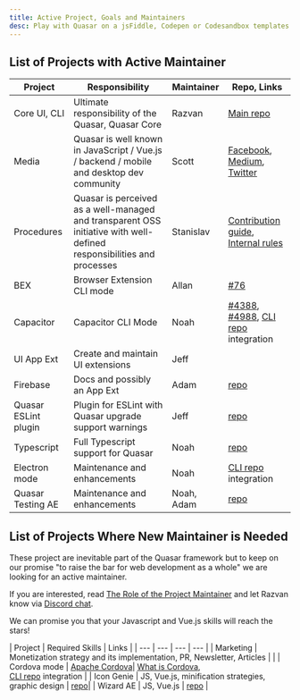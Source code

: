 ```yaml
---
title: Active Project, Goals and Maintainers
desc: Play with Quasar on a jsFiddle, Codepen or Codesandbox templates.
---
```


## List of Projects with Active Maintainer

| Project | Responsibility | Maintainer | Repo, Links |
| --- | --- | --- | --- |
| Core UI, CLI | Ultimate responsibility of the Quasar, Quasar Core | Razvan | [Main repo](https://github.com/quasarframework/quasar) |
| Media | Quasar is well known in JavaScript / Vue.js / backend / mobile and desktop dev community | Scott | [Facebook](https://www.facebook.com/QuasarFramework), [Medium](https://medium.com/quasar-framework), [Twitter](https://twitter.com/quasarframework) |
| Procedures | Quasar is perceived as a well-managed and transparent OSS initiative with well-defined responsibilities and processes | Stanislav | [Contribution guide](contribution-guide/contribution-guide),  [Internal rules](https://github.com/rstoenescu/quasar-procedures) |
| BEX | Browser Extension CLI mode | Allan | [#76](https://github.com/quasarframework/quasar/issues/76)|
| Capacitor | Capacitor CLI Mode | Noah | [#4388](https://github.com/quasarframework/quasar/issues/4388), [#4988](https://github.com/quasarframework/quasar/issues/4988), [CLI repo](https://github.com/quasarframework/quasar/tree/dev/cli) integration|
| UI App Ext | Create and maintain UI extensions | Jeff | |
| Firebase | Docs and possibly an App Ext | Adam | [repo](https://github.com/quasarframework/app-extension-firebase) |
| Quasar ESLint plugin | Plugin for ESLint with Quasar upgrade support warnings  | Jeff | [repo](https://github.com/quasarframework/eslint-plugin-quasar)|
| Typescript | Full Typescript support for Quasar | Noah | [repo](https://github.com/quasarframework/app-extension-typescript) |
| Electron mode | Maintenance and enhancements  | Noah | [CLI repo](https://github.com/quasarframework/quasar/tree/dev/cli) integration |
| Quasar Testing AE | Maintenance and enhancements | Noah, Adam | [repo](https://github.com/quasarframework/quasar-testing)|

## List of Projects Where New Maintainer is Needed
These project are inevitable part of the Quasar framework but to keep on our promise "to raise the bar for web development as a whole" we are looking for an active maintainer.

If you are interested, read [The Role of the Project Maintainer](contribution-guide/project-maintainer) and let Razvan know via [Discord chat](https://chat.quasar.dev/).

We can promise you that your Javascript and Vue.js skills will reach the stars!

| Project | Required Skills | Links |
| --- | --- | --- | --- |
| Marketing | Monetization strategy and its implementation, PR, Newsletter, Articles |  |
| Cordova mode | [Apache Cordova](https://cordova.apache.org/)| [What is Cordova](https://quasar.dev/quasar-cli/developing-cordova-apps/introduction),<br/> [CLI repo](https://github.com/quasarframework/quasar/tree/dev/cli) integration |
| Icon Genie | JS, Vue.js, minification strategies, graphic design | [repo](https://github.com/quasarframework/app-extension-icon-genie)|
| Wizard AE | JS, Vue.js | [repo](https://github.com/quasarframework/app-extension-wizard) |
